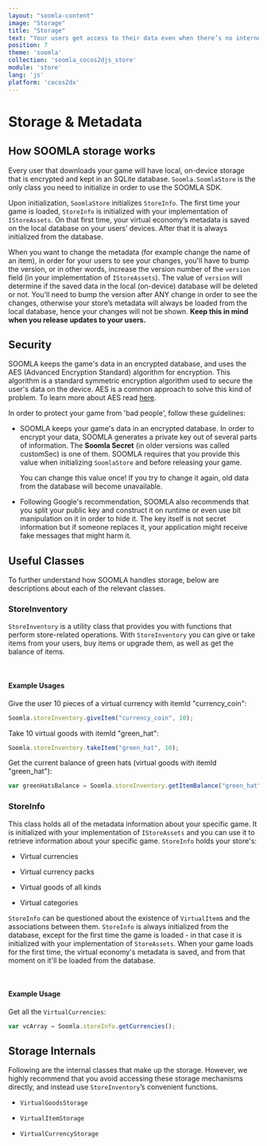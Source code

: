 ```yaml
---
layout: "soomla-content"
image: "Storage"
title: "Storage"
text: "Your users get access to their data even when there’s no internet around. Our encrypted local storage is designed just for that."
position: 7
theme: 'soomla'
collection: 'soomla_cocos2djs_store'
module: 'store'
lang: 'js'
platform: 'cocos2dx'
---
```


# Storage & Metadata

## How SOOMLA storage works

Every user that downloads your game will have local, on-device storage that is encrypted and kept in an SQLite database.
`Soomla.SoomlaStore` is the only class you need to initialize in order to use the SOOMLA SDK.

Upon initialization, `SoomlaStore` initializes `StoreInfo`. The first time your game is loaded, `StoreInfo` is
initialized with your implementation of `IStoreAssets`. On that first time, your virtual economy’s metadata is saved
on the local database on your users’ devices. After that it is always initialized from the database.

When you want to change the metadata (for example change the name of an item), in order for your users to see your
changes, you'll have to bump the version, or in other words, increase the version number of the `version` field
(in your implementation of `IStoreAssets`). The value of `version` will determine if the saved data in the
local (on-device) database will be deleted or not. You'll need to bump the version after ANY change in order to see the
changes, otherwise your store’s metadata will always be loaded from the local database, hence your changes will not be
shown. **Keep this in mind when you release updates to your users.**

## Security

SOOMLA keeps the game's data in an encrypted database, and uses the AES (Advanced Encryption Standard) algorithm for
encryption. This algorithm is a standard symmetric encryption algorithm used to secure the user's data on the device.
AES is a common approach to solve this kind of problem. To learn more about AES read
[here](http://en.wikipedia.org/wiki/Advanced_Encryption_Standard).

In order to protect your game from 'bad people', follow these guidelines:

- SOOMLA keeps your game's data in an encrypted database. In order to encrypt your data, SOOMLA generates a private key
out of several parts of information. The **Soomla Secret** (in older versions was called customSec) is one of them.
SOOMLA requires that you provide this value when initializing `SoomlaStore` and before releasing your game.

  <div class="warning-box">You can change this value once! If you try to change it again, old data from the database
  will become unavailable.</div>

- Following Google's recommendation, SOOMLA also recommends that you split your public key and construct it on runtime
or even use bit manipulation on it in order to hide it. The key itself is not secret information but if someone replaces
it, your application might receive fake messages that might harm it.

## Useful Classes
To further understand how SOOMLA handles storage, below are descriptions about each of the relevant classes.

### StoreInventory

`StoreInventory` is a utility class that provides you with functions that perform store-related operations. With
`StoreInventory` you can give or take items from your users, buy items or upgrade them, as well as get the balance of
items.

<br>

#### **Example Usages**

Give the user 10 pieces of a virtual currency with itemId "currency_coin":

``` js
Soomla.storeInventory.giveItem("currency_coin", 10);
```

Take 10 virtual goods with itemId "green_hat":

``` js
Soomla.storeInventory.takeItem("green_hat", 10);
```

Get the current balance of green hats (virtual goods with itemId "green_hat"):

``` js
var greenHatsBalance = Soomla.storeInventory.getItemBalance("green_hat");
```

### StoreInfo

This class holds all of the metadata information about your specific game. It is initialized with your implementation
of `IStoreAssets` and you can use it to retrieve information about your specific game. `StoreInfo` holds your store's:

- Virtual currencies

- Virtual currency packs

- Virtual goods of all kinds

- Virtual categories

`StoreInfo` can be questioned about the existence of `VirtualItem`s and the associations between them.
`StoreInfo` is always initialized from the database, except for the first time the game is loaded - in that case it is
initialized with your implementation of `StoreAssets`. When your game loads for the first time, the virtual economy's
metadata is saved, and from that moment on it'll be loaded from the database.

<br>

#### **Example Usage**

Get all the `VirtualCurrencies`:

``` js
var vcArray = Soomla.storeInfo.getCurrencies();
```

## Storage Internals

Following are the internal classes that make up the storage. However, we highly recommend that you avoid accessing these
storage mechanisms directly, and instead use `StoreInventory`’s convenient functions.

- `VirtualGoodsStorage`

- `VirtualItemStorage`

- `VirtualCurrencyStorage`
